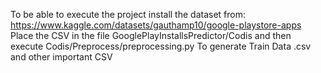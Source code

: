 To be able to execute the project install the dataset from: https://www.kaggle.com/datasets/gauthamp10/google-playstore-apps
Place the CSV in the file GooglePlayInstallsPredictor/Codis and then execute Codis/Preprocess/preprocessing.py
To generate Train Data .csv and other important CSV
